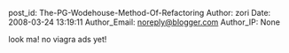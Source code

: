 post_id: The-PG-Wodehouse-Method-Of-Refactoring
Author: zori
Date: 2008-03-24 13:19:11
Author_Email: noreply@blogger.com
Author_IP: None

look ma! no viagra ads yet!
